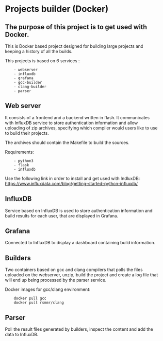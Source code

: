 # Projects builder (Docker)

## The purpose of this project is to get used with Docker.

This is Docker based project designed for building large projects
and keeping a history of all the builds.

This projects is based on 6 services :
```
	- webserver
	- influxdb
	- grafana
	- gcc-builder
	- clang-builder
	- parser
```
## Web server

It consists of a frontend and a backend written in flash.
It communicates with InfluxDB service to store authentication information
and allow uploading of zip archives, specifying which compiler would users
like to use to build their projects.

The archives should contain the Makefile to build the sources.

Requirements:
```
	- python3
	- flask
	- influxdb
```
Use the following link in order to install and get used with IndluxDB:
	https://www.influxdata.com/blog/getting-started-python-influxdb/

## InfluxDB

Service based on InfluxDB is used to store authentication information and
build results for each user, that are displayed in Grafana.

## Grafana

Connected to InfluxDB to display a dashboard containing build information.

## Builders

Two containers based on gcc and clang compilers that polls the files uploaded
on the webserver, unzip, build the project and create a log file that will
end up being processed by the parser service.

Docker images for gcc/clang environment:
```
	docker pull gcc
	docker pull rsmmr/clang	
```
## Parser

Poll the result files generated by builders, inspect the content and add the data
to InfluxDB.